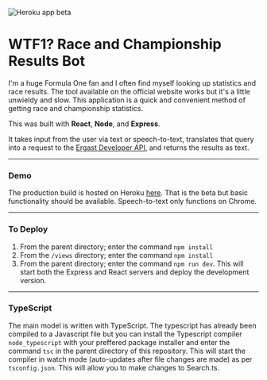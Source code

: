 ![Heroku app beta](https://imgur.com/uXkx1BM.gif)

# WTF1? Race and Championship Results Bot

I'm a huge Formula One fan and I often find myself looking up statistics and race results. The tool available on the official website works but it's a little unwieldy and slow. This application is a quick and convenient method of getting race and championship statistics.

This was built with **React**, **Node**, and **Express**.

It takes input from the user via text or speech-to-text, translates that query into a request to the [Ergast Developer API](https://ergast.com/mrd/), and returns the results as text.

---

### Demo

The production build is hosted on Heroku [here](https://wtf1raceresults.herokuapp.com/). That is the beta but basic functionality should be available. Speech-to-text only functions on Chrome.

---

### To Deploy

1. From the parent directory; enter the command `npm install`
2. From the `/views` directory; enter the command `npm install`
3. From the parent directory; enter the command `npm run dev`. This will start both the Express and React servers and deploy the development version.

---

### TypeScript

The main model is written with TypeScript. The typescript has already been compiled to a Javascript file but you can install the Typescript compiler `node_typescript` with your preffered package installer and enter the command `tsc` in the parent directory of this repository. This will start the compiler in watch mode (auto-updates after file changes are made) as per `tsconfig.json`. This will allow you to make changes to Search.ts.
